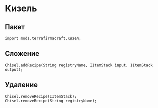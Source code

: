 # Кизель

## Пакет
```zenscript
import mods.terrafirmacraft.Кизел;
```

## Сложение
```zenscript
Chisel.addRecipe(String registryName, IItemStack input, IItemStack output);
```

## Удаление

```zenscript
Chisel.removeRecipe(IItemStack);
Chisel.removeRecipe(String registryName);
```